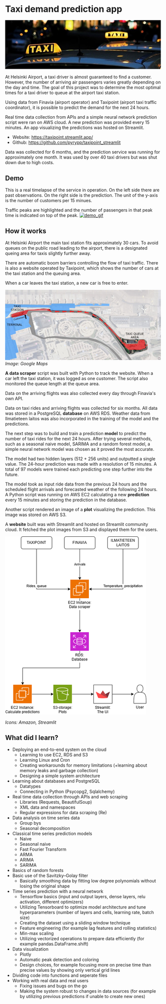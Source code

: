 # Taxi demand prediction app
![banner_image](banner.jpg)

At Helsinki Airport, a taxi driver is almost guaranteed to find a customer. However, the number of arriving air passengers varies greatly depending on the day and time. The goal of this project was to determine the most optimal times for a taxi driver to queue at the airport taxi station.

Using data from Finavia (airport operator) and Taxipoint (airport taxi traffic coordinator), it is possible to predict the demand for the next 24 hours.

Real time data collection from APIs and a simple neural network prediction script were ran on AWS cloud. A new prediction was provided every 15 minutes. An app visualizing the predictions was hosted on Streamlit. 

- Website: https://taxipoint.streamlit.app/
- Github: https://github.com/pyrypp/taxipoint_streamlit

Data was collected for 6 months, and the prediction service was running for approximately one month. It was used by over 40 taxi drivers but was shut down due to high costs.

## Demo
This is a real timelapse of the service in operation. On the left side there are past observations. On the right side is the prediction. The unit of the y-axis is the number of customers per 15 minues.

Traffic peaks are highlighted and the number of passengers in that peak time is indicated on top of the peak.
[![demo_gif](/images/demo.gif)](https://taxipoint.streamlit.app/)

## How it works
At Helsinki Airport the main taxi station fits approximately 30 cars. To avoid queues on the public road leading to the airport, there is a designated queing area for taxis slightly further away. 

There are automatic boom barriers controlling the flow of taxi traffic. There is also a website operated by Taxipoint, which shows the number of cars at the taxi station and the queuing area.

When a car leaves the taxi station, a new car is free to enter.

![map_image](/images/airport_map_3_lq.jpg)
_Image: Google Maps_

**A data scraper** script was built with Python to track the website. When a car left the taxi station, it was logged as one customer. The script also monitored the queue length at the queue area.

Data on the arriving flights was also collected every day through Finavia's own API.

Data on taxi rides and arriving flights was collected for six months. All data was stored in a PostgreSQL **database** on AWS RDS. Weather data from Ilmatieteen laitos was also incorporated in the training of the model and the predictions.

The next step was to build and train a prediction **model** to predict the number of taxi rides for the next 24 hours. After trying several methods, such as a seasonal naive model, SARIMA and a random forest model, a simple neural network model was chosen as it proved the most accurate.

The model had two hidden layers (512 + 256 units) and outputted a single value. The 24-hour prediction was made with a resolution of 15 minutes. A total of 97 models were trained each predicting one step further into the future.

The model took as input ride data from the previous 24 hours and the scheduled flight arrivals and forecasted weather of the following 24 hours. A Python script was running on AWS EC2 calculating a new **prediction** every 15 minutes and storing the prediction in the database.

Another script rendered an image of a **plot** visualizing the prediction. This image was stored on AWS S3.

A **website** built was with Streamlit and hosted on Streamlit community cloud. It fetched the plot images from S3 and displayed them for the users.

![diagram_image](/images/diagram.png)

_Icons: Amazon, Streamlit_

## What did I learn?
- Deploying an end-to-end system on the cloud
  - Learning to use EC2, RDS and S3
  - Learning Linux and Cron
  - Creating workarounds for memory limitations (+learning about memory leaks and garbage collection)
  - Designing a simple system architecture
- Learning about databases and PostgreSQL
  - Datatypes
  - Connecting in Python (Psycopg2, Sqlalchemy)
- Real time data collection through APIs and web scraping
  - Libraries (Requests, BeautifulSoup)
  - XML data and namespaces
  - Regular expressions for data scraping (Re)
- Data analysis on time series data
  - Group bys
  - Seasonal decomposition
- Classical time series prediction models
  - Naive
  - Seasonal naive
  - Fast Fourier Transform
  - ARMA
  - ARIMA
  - SARIMA
- Basics of random forests
- Basic use of the Savitzky–Golay filter
  - Basically smoothing data by fitting low degree polynomials without losing the original shape
- Time series prediction with a neural network
  - Tensorflow basics (input and output layers, dense layers, relu activation, different optimizers)
  - Utilizing Tensorboard to optimize model architecture and tune hyperparameters (number of layers and cells, learning rate, batch size)
  - Creating the dataset using a sliding window technique
  - Feature engineering (for example lag features and rolling statistics)
  - Min-max scaling
  - Utilizing vectorized operations to prepare data efficiently (for example pandas.DataFrame.shift)
- Data visualization
  - Plotly
  - Automatic peak detection and coloring
  - Design choices, for example focusing more on precise time than precise values by showing only vertical grid lines
- Dividing code into functions and seperate files
- Working with real data and real users
  - Fixing issues and bugs on the go
  - Making the system robust to changes in data sources (for example by utilizing previous predictions if unable to create new ones)
